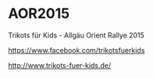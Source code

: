 AOR2015
=======

Trikots für Kids - Allgäu Orient Rallye 2015

https://www.facebook.com/trikotsfuerkids

http://www.trikots-fuer-kids.de/
